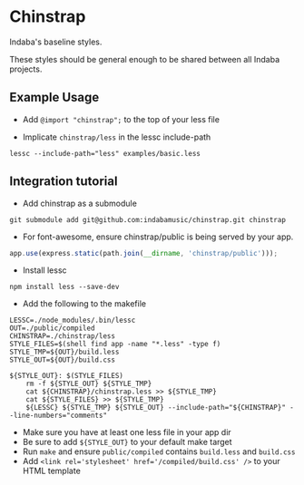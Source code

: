 # Chinstrap

Indaba's baseline styles.

These styles should be general enough to be shared between all Indaba projects.



## Example Usage

* Add `@import "chinstrap";` to the top of your less file

* Implicate `chinstrap/less` in the lessc include-path

```
lessc --include-path="less" examples/basic.less
```



## Integration tutorial


* Add chinstrap as a submodule

```
git submodule add git@github.com:indabamusic/chinstrap.git chinstrap
```


* For font-awesome, ensure chinstrap/public is being served by your app.

```js
app.use(express.static(path.join(__dirname, 'chinstrap/public')));
```


* Install lessc

```
npm install less --save-dev
```


* Add the following to the makefile

```
LESSC=./node_modules/.bin/lessc
OUT=./public/compiled
CHINSTRAP=./chinstrap/less
STYLE_FILES=$(shell find app -name "*.less" -type f)
STYLE_TMP=${OUT}/build.less
STYLE_OUT=${OUT}/build.css

${STYLE_OUT}: $(STYLE_FILES)
	rm -f ${STYLE_OUT} ${STYLE_TMP}
	cat ${CHINSTRAP}/chinstrap.less >> ${STYLE_TMP}
	cat ${STYLE_FILES} >> ${STYLE_TMP}
	${LESSC} ${STYLE_TMP} ${STYLE_OUT} --include-path="${CHINSTRAP}" --line-numbers="comments"
```

* Make sure you have at least one less file in your app dir
* Be sure to add `${STYLE_OUT}` to your default make target
* Run `make` and ensure `public/compiled` contains `build.less` and `build.css`
* Add `<link rel='stylesheet' href='/compiled/build.css' />` to your HTML template

